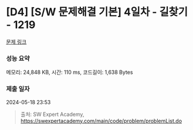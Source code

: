 # [D4] [S/W 문제해결 기본] 4일차 - 길찾기 - 1219 

[문제 링크](https://swexpertacademy.com/main/code/problem/problemDetail.do?contestProbId=AV14geLqABQCFAYD) 

### 성능 요약

메모리: 24,848 KB, 시간: 110 ms, 코드길이: 1,638 Bytes

### 제출 일자

2024-05-18 23:53



> 출처: SW Expert Academy, https://swexpertacademy.com/main/code/problem/problemList.do